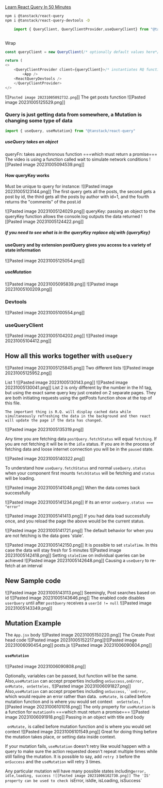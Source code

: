 [Learn React Query In 50 Minutes](https://www.youtube.com/watch?v=r8Dg0KVnfMA)

```bash
npm i @tanstack/react-query
npm i @tanstack/react-query-devtools -D
```

```js
	import { QueryClient, QueryClientProvider,useQueryClient} from "@tanstack/react-query"
	
```
Wrap 
```js
const queryClient = new QueryClient(/* optionally default values here*/);

return (
<>
	<QueryClientProvider client={queryClient}>/* instantiates RQ functionality*/
		<App />
	<ReactQueryDevtools />
	</QueryClientProvider>
</>
```
![[`Pasted image 20231005092732.png`]]
The get posts function
![[Pasted image 20231005125529.png]]

### Query is just getting data from somewhere, a Mutation is changing some type of data
```js
import { useQuery, useMutation} from "@tanstack/react-query"
```
##### useQuery takes an object
queryFn: takes asynchronous function ===which must return a promise===
The video is using a function called wait to simulate network conditions
![[Pasted image 20231005094539.png]]
#### How queryKey works
Must be unique to query for instance:
![[Pasted image 20231005123144.png]]
The first query gets all the posts, the second gets a post by id, the third gets all the posts by author with id=1, and the fourth returns the "comments" of the post.id

![[Pasted image 20231005124029.png]]
queryKey: passing an object to the queryKey function allows the console.log outputs the data returned
![[Pasted image 20231005124422.png]]
##### If you need to see what is in the queryKey replace obj with {queryKey}

#### useQuery and by extension postQuery gives you access to a variety of state information
![[Pasted image 20231005125054.png]]


##### useMutation
![[Pasted image 20231005095839.png]]
![[Pasted image 20231005100209.png]]
### Devtools
![[Pasted image 20231005100554.png]]
### useQueryClient

![[Pasted image 20231005104202.png]]
![[Pasted image 20231005104412.png]]
## How all this works together with `useQuery`
![[Pasted image 20231005125845.png]]
Two different lists
![[Pasted image 20231005125952.png]]

List 1
![[Pasted image 20231005130143.png]]
![[Pasted image 20231005130041.png]]
List 2 is only different by the number in the h1 tag, but using the exact same query key just created on 2 separate pages. They are both initiating requests using the getPosts function show at the top of this file.
	
	The important thing is R.Q. will display cached data while simultaneously refreshing the data in the background and then react will update the page if the data has changed.
	
![[Pasted image 20231005135319.png]]

Any time you are fetching data `postQuery.fetchStatus` will equal `fetching`. If you are not fetching it will be in the `idle` status. If you are in the process of fetching data and loose internet connection  you will be in the `paused` state.

![[Pasted image 20231005140322.png]]

To understand how `useQuery.fetchStatus` and normal `useQuery.status` when your component first mounts `fetchStatus` will be fetching and `status` will be loading.

![[Pasted image 20231005141048.png]]
When the data comes back successfully 

![[Pasted image 20231005141234.png]]
If its an error `useQuery.status === "error"`

![[Pasted image 20231005141413.png]]
If you had data load successfully once, and you reload the page the above would be the current status.

![[Pasted image 20231005141721.png]]
The default behavior for when you are not fetching is the data goes 'stale'. 

![[Pasted image 20231005142150.png]]
It is possible to set `staleTime`. In this case the data will stay fresh for 5 minutes
![[Pasted image 20231005142418.png]]
Setting `staleIime` on individual queries can be achieved
![[Pasted image 20231005142648.png]]
Causing a `useQuery` to re-fetch at an interval

## New Sample code
![[Pasted image 20231005143113.png]]
Seemingly, Post searches based on id
![[Pasted image 20231005143646.png]]
The enabled code disables `userQuery` until after `postQuery` receives a `userId != null`
![[Pasted image 20231005143349.png]]

## Mutation Example 
The `App.jsx` body
![[Pasted image 20231005150220.png]]
The Create Post head code
![[Pasted image 20231005152217.png]]![[Pasted image 20231006090454.png]]
posts.js
![[Pasted image 20231006090604.png]]
#### `useMutation`
![[Pasted image 20231006090808.png]]

Optionally, variables can be passed, but function will be the same. Also,`useMutation` can accept properties including `onSuccess,onError, onMutate, onSetteles,`
![[Pasted image 20231006091827.png]]
Also,`useMutation` can accept properties including `onSuccess,``onError,` which would require an error rather than data.` onMutate,`  is called before mutation function and is where you would set context`  onSetteles,`
![[Pasted image 20231006101018.png]]
The only property for `useMutation` is a function for `mutationFn` ===which must return a promise===
![[Pasted image 20231006091918.png]]
Passing in an object with title and body


` onMutate,`  is called before mutation function and is where you would set context
![[Pasted image 20231006101549.png]]
Great for doing thing before the mutation takes place, or setting data inside context. 

If your mutation fails, `useMutation` doesn't retry like would happen with a query to make sure the action requested doesn't repeat multiple times while still failing the mutation.
		It is possible to say, add `retry 3` before the `onSuccess` and the `useMutation` will retry 3 times.

Any particular mutation will have many possible states including`error, idle,loading, success
![[Pasted image 20231006102730.png]]
The 'IS' property can be used to check `isError, isIdle, isLoading, isSuccess`